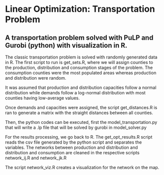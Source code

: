 # Linear Optimization: Transportation Problem

## A transportation problem solved with PuLP and Gurobi (python) with visualization in R.

The classic transportation problem is solved with randomly generated data in R. The first script to run is get_sets.R, where we will assign counties to the production, distribution and consumption stages of the problem. The consumption counties were the most populated areas whereas production and distribution were random. 

It was assumed that production and distribution capacities follow a normal distribution while demands follow a log-normal distribution with most counties having low-average values.

Once demands and capacities were assigned, the script get_distances.R is ran to generate a matrix with the straight distances between all counties.

Then, the python codes can be executed, first the model_transportation.py that will write a .lp file that will be solved by gurobi in model_solver.py

For the results processing, we go back to R. The get_opt_results.R script reads the csv file generated by the python script and separates the variables. The networks between production and distribution and distribution and consumption are cleaned in the respective scripts network_ij.R and network_jk.R

The script network_viz.R creates a visualization for the network on the map.

